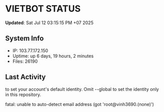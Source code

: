 # VIETBOT STATUS
**Updated**: Sat Jul 12 03:15:15 PM +07 2025

## System Info
- IP: 103.77.172.150
- Uptime: up 6 days, 19 hours, 2 minutes
- Files: 26190

## Last Activity

to set your account's default identity.
Omit --global to set the identity only in this repository.

fatal: unable to auto-detect email address (got 'root@vinh3690.(none)')
